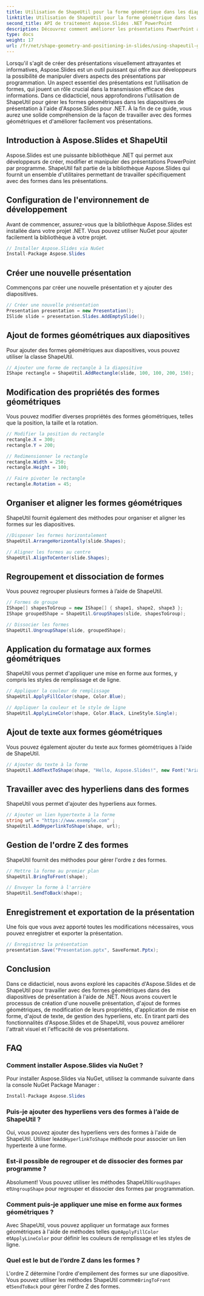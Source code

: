```yaml
---
title: Utilisation de ShapeUtil pour la forme géométrique dans les diapositives de présentation
linktitle: Utilisation de ShapeUtil pour la forme géométrique dans les diapositives de présentation
second_title: API de traitement Aspose.Slides .NET PowerPoint
description: Découvrez comment améliorer les présentations PowerPoint avec Aspose.Slides. Explorez ShapeUtil pour la manipulation des formes géométriques. Guide étape par étape avec le code source .NET. Optimisez efficacement les présentations.
type: docs
weight: 17
url: /fr/net/shape-geometry-and-positioning-in-slides/using-shapeutil-geometry-shape/
---
```

Lorsqu'il s'agit de créer des présentations visuellement attrayantes et informatives, Aspose.Slides est un outil puissant qui offre aux développeurs la possibilité de manipuler divers aspects des présentations par programmation. Un aspect essentiel des présentations est l’utilisation de formes, qui jouent un rôle crucial dans la transmission efficace des informations. Dans ce didacticiel, nous approfondirons l'utilisation de ShapeUtil pour gérer les formes géométriques dans les diapositives de présentation à l'aide d'Aspose.Slides pour .NET. À la fin de ce guide, vous aurez une solide compréhension de la façon de travailler avec des formes géométriques et d'améliorer facilement vos présentations.

## Introduction à Aspose.Slides et ShapeUtil

Aspose.Slides est une puissante bibliothèque .NET qui permet aux développeurs de créer, modifier et manipuler des présentations PowerPoint par programme. ShapeUtil fait partie de la bibliothèque Aspose.Slides qui fournit un ensemble d'utilitaires permettant de travailler spécifiquement avec des formes dans les présentations.

## Configuration de l'environnement de développement

Avant de commencer, assurez-vous que la bibliothèque Aspose.Slides est installée dans votre projet .NET. Vous pouvez utiliser NuGet pour ajouter facilement la bibliothèque à votre projet.

```csharp
// Installer Aspose.Slides via NuGet
Install-Package Aspose.Slides
```

## Créer une nouvelle présentation

Commençons par créer une nouvelle présentation et y ajouter des diapositives.

```csharp
// Créer une nouvelle présentation
Presentation presentation = new Presentation();
ISlide slide = presentation.Slides.AddEmptySlide();
```

## Ajout de formes géométriques aux diapositives

Pour ajouter des formes géométriques aux diapositives, vous pouvez utiliser la classe ShapeUtil.

```csharp
// Ajouter une forme de rectangle à la diapositive
IShape rectangle = ShapeUtil.AddRectangle(slide, 100, 100, 200, 150);
```

## Modification des propriétés des formes géométriques

Vous pouvez modifier diverses propriétés des formes géométriques, telles que la position, la taille et la rotation.

```csharp
// Modifier la position du rectangle
rectangle.X = 300;
rectangle.Y = 200;

// Redimensionner le rectangle
rectangle.Width = 250;
rectangle.Height = 100;

// Faire pivoter le rectangle
rectangle.Rotation = 45;
```

## Organiser et aligner les formes géométriques

ShapeUtil fournit également des méthodes pour organiser et aligner les formes sur les diapositives.

```csharp
//Disposer les formes horizontalement
ShapeUtil.ArrangeHorizontally(slide.Shapes);

// Aligner les formes au centre
ShapeUtil.AlignToCenter(slide.Shapes);
```

## Regroupement et dissociation de formes

Vous pouvez regrouper plusieurs formes à l’aide de ShapeUtil.

```csharp
// Formes de groupe
IShape[] shapesToGroup = new IShape[] { shape1, shape2, shape3 };
IShape groupedShape = ShapeUtil.GroupShapes(slide, shapesToGroup);

// Dissocier les formes
ShapeUtil.UngroupShape(slide, groupedShape);
```

## Application du formatage aux formes géométriques

ShapeUtil vous permet d'appliquer une mise en forme aux formes, y compris les styles de remplissage et de ligne.

```csharp
// Appliquer la couleur de remplissage
ShapeUtil.ApplyFillColor(shape, Color.Blue);

// Appliquer la couleur et le style de ligne
ShapeUtil.ApplyLineColor(shape, Color.Black, LineStyle.Single);
```

## Ajout de texte aux formes géométriques

Vous pouvez également ajouter du texte aux formes géométriques à l’aide de ShapeUtil.

```csharp
// Ajouter du texte à la forme
ShapeUtil.AddTextToShape(shape, "Hello, Aspose.Slides!", new Font("Arial", 12), Color.Black);
```

## Travailler avec des hyperliens dans des formes

ShapeUtil vous permet d'ajouter des hyperliens aux formes.

```csharp
// Ajouter un lien hypertexte à la forme
string url = "https://www.exemple.com" ;
ShapeUtil.AddHyperlinkToShape(shape, url);
```

## Gestion de l'ordre Z des formes

ShapeUtil fournit des méthodes pour gérer l'ordre z des formes.

```csharp
// Mettre la forme au premier plan
ShapeUtil.BringToFront(shape);

// Envoyer la forme à l'arrière
ShapeUtil.SendToBack(shape);
```

## Enregistrement et exportation de la présentation

Une fois que vous avez apporté toutes les modifications nécessaires, vous pouvez enregistrer et exporter la présentation.

```csharp
// Enregistrez la présentation
presentation.Save("Presentation.pptx", SaveFormat.Pptx);
```

## Conclusion

Dans ce didacticiel, nous avons exploré les capacités d'Aspose.Slides et de ShapeUtil pour travailler avec des formes géométriques dans des diapositives de présentation à l'aide de .NET. Nous avons couvert le processus de création d'une nouvelle présentation, d'ajout de formes géométriques, de modification de leurs propriétés, d'application de mise en forme, d'ajout de texte, de gestion des hyperliens, etc. En tirant parti des fonctionnalités d'Aspose.Slides et de ShapeUtil, vous pouvez améliorer l'attrait visuel et l'efficacité de vos présentations.

## FAQ

### Comment installer Aspose.Slides via NuGet ?

Pour installer Aspose.Slides via NuGet, utilisez la commande suivante dans la console NuGet Package Manager :

```csharp
Install-Package Aspose.Slides
```

### Puis-je ajouter des hyperliens vers des formes à l’aide de ShapeUtil ?

 Oui, vous pouvez ajouter des hyperliens vers des formes à l'aide de ShapeUtil. Utiliser le`AddHyperlinkToShape` méthode pour associer un lien hypertexte à une forme.

### Est-il possible de regrouper et de dissocier des formes par programme ?

 Absolument! Vous pouvez utiliser les méthodes ShapeUtil`GroupShapes` et`UngroupShape` pour regrouper et dissocier des formes par programmation.

### Comment puis-je appliquer une mise en forme aux formes géométriques ?

Avec ShapeUtil, vous pouvez appliquer un formatage aux formes géométriques à l'aide de méthodes telles que`ApplyFillColor` et`ApplyLineColor` pour définir les couleurs de remplissage et les styles de ligne.

### Quel est le but de l’ordre Z dans les formes ?

 L'ordre Z détermine l'ordre d'empilement des formes sur une diapositive. Vous pouvez utiliser les méthodes ShapeUtil comme`BringToFront` et`SendToBack` pour gérer l'ordre Z des formes.